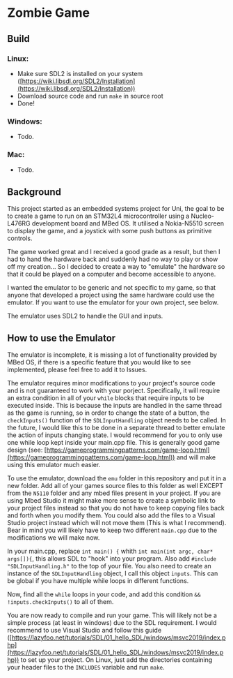 # Zombie Game

## Build

### Linux:
- Make sure SDL2 is installed on your system ([https://wiki.libsdl.org/SDL2/Installation](https://wiki.libsdl.org/SDL2/Installation))
- Download source code and run `make` in source root
- Done!

### Windows:
- Todo.

### Mac:
- Todo.


## Background
This project started as an embedded systems project for Uni, the goal to be to create a game to run on an STM32L4 microcontroller using a Nucleo-L476RG development board and MBed OS. It utilised a Nokia-N5510 screen to display the game, and a joystick with some push buttons as primitive controls.

The game worked great and I received a good grade as a result, but then I had to hand the hardware back and suddenly had no way to play or show off my creation... So I decided to create a way to "emulate" the hardware so that it could be played on a computer and become accessible to anyone.

I wanted the emulator to be generic and not specific to my game, so that anyone that developed a project using the same hardware could use the emulator. If you want to use the emulator for your own project, see below.

The emulator uses SDL2 to handle the GUI and inputs.



## How to use the Emulator
The emulator is incomplete, it is missing a lot of functionality provided by MBed OS, if there is a specific feature that you would like to see implemented, please feel free to add it to Issues.

The emulator requires minor modifications to your project's source code and is not guaranteed to work with your porject. Specifically, it will require an extra condition in all of your `while` blocks that require inputs to be executed inside. This is because the inputs are handled in the same thread as the game is running, so in order to change the state of a button, the `checkInputs()` function of the `SDLInputHandling` object needs to be called. In the future, I would like this to be done in a separate thread to better emulate the action of inputs changing state. I would recommend for you to only use one while loop kept inside your main.cpp file. This is generally good game design (see: [https://gameprogrammingpatterns.com/game-loop.html](https://gameprogrammingpatterns.com/game-loop.html)) and will make using this emulator much easier.

To use the emulator, download the `emu` folder in this repository and put it in a new folder. Add all of your games source files to this folder as well EXCEPT from the `N5110` folder and any mbed files present in your project. If you are using Mbed Studio it might make more sense to create a symbolic link to your project files instead so that you do not have to keep copying files back and forth when you modify them. You could also add the files to a Visual Studio project instead which will not move them (This is what I recommend). Bear in mind you will likely have to keep two different `main.cpp` due to the modifications we will make now.

In your main.cpp, replace `int main() {` whith `int main(int argc, char* args[]){`, this allows SDL to "hook" into your program. Also add `#include "SDLInputHandling.h"` to the top of your file. You also need to create an instance of the `SDLInputHandling` object, I call this object `inputs`. This can be global if you have multiple while loops in different functions.

Now, find all the `while` loops in your code, and add this condition `&& !inputs.checkInputs()` to all of them.

You are now ready to compile and run your game. This will likely not be a simple process (at least in windows) due to the SDL requirement. I would recommend to use Visual Studio and follow this guide ([https://lazyfoo.net/tutorials/SDL/01_hello_SDL/windows/msvc2019/index.php](https://lazyfoo.net/tutorials/SDL/01_hello_SDL/windows/msvc2019/index.php)) to set up your project. On Linux, just add the directories containing your header files to the `INCLUDES` variable and run `make`.